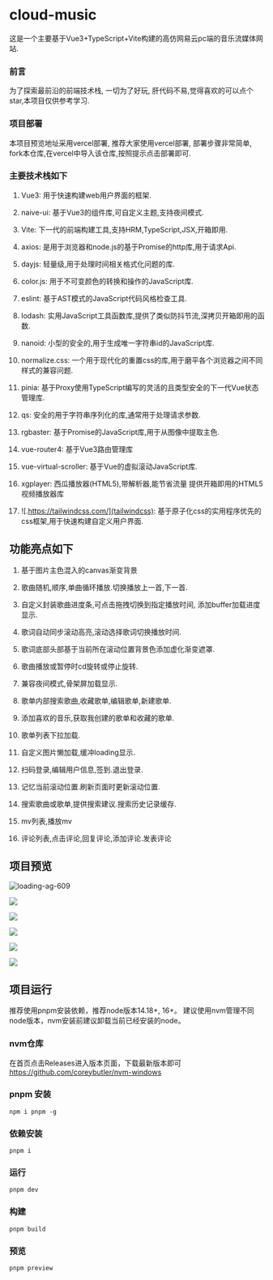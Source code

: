 # cloud-music

这是一个主要基于Vue3+TypeScript+Vite构建的高仿网易云pc端的音乐流媒体网站.

### 前言

为了探索最前沿的前端技术栈, 一切为了好玩, 肝代码不易,觉得喜欢的可以点个star,本项目仅供参考学习.

### 项目部署

本项目预览地址采用vercel部署, 推荐大家使用vercel部署, 部署步骤非常简单, fork本仓库,在vercel中导入该仓库,按照提示点击部署即可.

### 主要技术栈如下

1. Vue3:  用于快速构建web用户界面的框架.

2. naive-ui: 基于Vue3的组件库,可自定义主题,支持夜间模式.

3. Vite: 下一代的前端构建工具,支持HRM,TypeScript,JSX,开箱即用.

4. axios: 是用于浏览器和node.js的基于Promise的http库,用于请求Api.

5. dayjs: 轻量级,用于处理时间相关格式化问题的库.

6. color.js: 用于不可变颜色的转换和操作的JavaScript库.

7. eslint: 基于AST模式的JavaScript代码风格检查工具.

8. lodash: 实用JavaScript工具函数库,提供了类似防抖节流,深拷贝开箱即用的函数.

9. nanoid: 小型的安全的,用于生成唯一字符串id的JavaScript库.

10. normalize.css: 一个用于现代化的重置css的库,用于磨平各个浏览器之间不同样式的兼容问题.

11. pinia: 基于Proxy使用TypeScript编写的灵活的且类型安全的下一代Vue状态管理库.

12. qs: 安全的用于字符串序列化的库,通常用于处理请求参数.

13. rgbaster: 基于Promise的JavaScript库,用于从图像中提取主色.

14. vue-router4: 基于Vue3路由管理库

15. vue-virtual-scroller: 基于Vue的虚拟滚动JavaScript库.

16. xgplayer: 西瓜播放器(HTML5),带解析器,能节省流量 提供开箱即用的HTML5视频播放器库

17. ![.https://tailwindcss.com/](tailwindcss): 基于原子化css的实用程序优先的css框架,用于快速构建自定义用户界面.
## 功能亮点如下

1. 基于图片主色混入的canvas渐变背景

2. 歌曲随机,顺序,单曲循环播放.切换播放上一首,下一首.

3. 自定义封装歌曲进度条,可点击拖拽切换到指定播放时间, 添加buffer加载进度显示.

4. 歌词自动同步滚动高亮,滚动选择歌词切换播放时间.

5. 歌词底部头部基于当前所在滚动位置背景色添加虚化渐变遮罩.

6. 歌曲播放或暂停时cd旋转或停止旋转.

7. 兼容夜间模式,骨架屏加载显示.

8. 歌单内部搜索歌曲,收藏歌单,编辑歌单,新建歌单.

9. 添加喜欢的音乐,获取我创建的歌单和收藏的歌单.

10. 歌单列表下拉加载.

11. 自定义图片懒加载,缓冲loading显示.

12. 扫码登录,编辑用户信息,签到.退出登录.

13. 记忆当前滚动位置.刷新页面时更新滚动位置.

14. 搜索歌曲或歌单,提供搜索建议.搜索历史记录缓存.

15. mv列表,播放mv

16. 评论列表,点击评论,回复评论,添加评论.发表评论

## 项目预览

![loading-ag-609](https://upload-images.jianshu.io/upload_images/20032554-2b49a2c31e6ceda6.png?imageMogr2/auto-orient/strip%7CimageView2/2/w/1240)

![](C:\Users\19746\AppData\Roaming\marktext\images\2022-07-04-13-27-27-image.png)

![](https://upload-images.jianshu.io/upload_images/20032554-f94a8e8f127d22bf.png?imageMogr2/auto-orient/strip%7CimageView2/2/w/1240)

![](https://upload-images.jianshu.io/upload_images/20032554-9b426704d03585ec.png?imageMogr2/auto-orient/strip%7CimageView2/2/w/1240)

![](https://upload-images.jianshu.io/upload_images/20032554-89d3aae105f66885.png?imageMogr2/auto-orient/strip%7CimageView2/2/w/1240)

![](https://upload-images.jianshu.io/upload_images/20032554-e5898c2b509dabea.png?imageMogr2/auto-orient/strip%7CimageView2/2/w/1240)

## 项目运行

推荐使用pnpm安装依赖，推荐node版本14.18+, 16+。
建议使用nvm管理不同node版本，nvm安装前建议卸载当前已经安装的node。

### nvm仓库

在首页点击Releases进入版本页面，下载最新版本即可
https://github.com/coreybutler/nvm-windows

### pnpm 安装
```shell
npm i pnpm -g
```
### 依赖安装
```shell
pnpm i
```

### 运行

```shell
pnpm dev
```

### 构建

```shell
pnpm build
```

### 预览

```shell
pnpm preview
```
